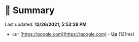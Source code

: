 # 📖 Summary
Last updated: **12/26/2021, 5:53:28 PM**

- `GET` [https://google.com](https://google.com) - **Up** (121ms)

